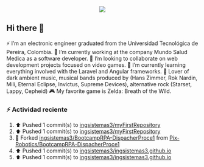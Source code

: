 <div align="center">
 <img src="https://capsule-render.vercel.app/api?type=waving&height=300&color=gradient&text=Diego%20Morales&fontAlign=50&fontColor=000080&reversal=false&animation=fadeIn&stroke=FF0000&descAlign=55" />
</div>


## Hi there 👋

<!--
**ingsistemas3/ingsistemas3** is a ✨ _special_ ✨ repository because its `README.md` (this file) appears on your GitHub profile.

Here are some ideas to get you started:

- 🔭 I’m currently working on ...
- 🌱 I’m currently learning ...
- 👯 I’m looking to collaborate on ...
- 🤔 I’m looking for help with ...
- 💬 Ask me about ...
- 📫 How to reach me: ...
- 😄 Pronouns: ...
- ⚡ Fun fact: ...
-->
⚡ I’m an electronic engineer graduated from the Universidad Tecnológica de Pereira, Colombia.
🔭 I’m currently working at the company Mundo Salud Medica as a software developer.
👯 I’m looking to collaborate on web development projects focused on video games.
🌱 I’m currently learning everything involved with the Laravel and Angular frameworks.
🎼 Lover of dark ambient music, musical bands produced by (Hans Zimmer, Rok Nardin, Mili, Eternal Eclipse, Invictus, Supreme Devices), alternative rock (Starset, Lappy, Cepheid)
🎮 My favorite game is Zelda: Breath of the Wild.

### :zap: Actividad reciente

 <!--RECENT_ACTIVITY:start-->
1. ⬆️ Pushed 1 commit(s) to [ingsistemas3/myFirstRepository](https://github.com/ingsistemas3/myFirstRepository)<br>
2. ⬆️ Pushed 1 commit(s) to [ingsistemas3/myFirstRepository](https://github.com/ingsistemas3/myFirstRepository)<br>
3. 🔱 Forked [ingsistemas3/BootcampRPA-DispacherProce1](https://github.com/ingsistemas3/BootcampRPA-DispacherProce1) from [Pix-Robotics/BootcampRPA-DispacherProce1](https://github.com/Pix-Robotics/BootcampRPA-DispacherProce1)<br>
4. ⬆️ Pushed 1 commit(s) to [ingsistemas3/ingsistemas3.github.io](https://github.com/ingsistemas3/ingsistemas3.github.io)<br>
5. ⬆️ Pushed 1 commit(s) to [ingsistemas3/ingsistemas3.github.io](https://github.com/ingsistemas3/ingsistemas3.github.io)<br>
<!--RECENT_ACTIVITY:end-->
<!--RECENT_ACTIVITY:last-update-->
